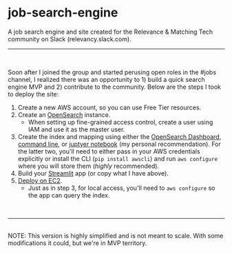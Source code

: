 # job-search-engine
A job search engine and site created for the Relevance &amp; Matching Tech community on Slack (relevancy.slack.com).
<br><hr><br>

Soon after I joined the group and started perusing open roles in the #jobs channel, I realized there was an opportunity to 1) build a quick search engine MVP and 2) contribute to the community. Below are the steps I took to deploy the site:
1. Create a new AWS account, so you can use Free Tier resources.
2. Create an [OpenSearch](https://docs.aws.amazon.com/opensearch-service/latest/developerguide/gsgcreate-domain.html) instance.
	- When setting up fine-grained access control, create a user using IAM and use it as the master user.
3. Create the index and mapping using either the [OpenSearch Dashboard](https://opensearch.org/docs/latest/dashboards/quickstart-dashboards/), [command line](https://docs.aws.amazon.com/opensearch-service/latest/developerguide/gsgupload-data.html), or [juptyer notebook](https://dylancastillo.co/opensearch-python/#create-an-index) (my personal recommendation). For the latter two, you'll need to either pass in your AWS credentials explicitly or install the CLI (`pip install awscli`) and run `aws configure` where you will store them (_highly_ recommended). 
4. Build your [Streamlit](https://streamlit.io/) app (or copy what I have above).
5. [Deploy on EC2](https://towardsdatascience.com/how-to-deploy-a-streamlit-app-using-an-amazon-free-ec2-instance-416a41f69dc3).
	- Just as in step 3, for local access, you'll need to `aws configure` so the app can query the index.

<br><hr><br>
NOTE: This version is highly simplified and is not meant to scale. With some modifications it could, but we're in MVP territory.
